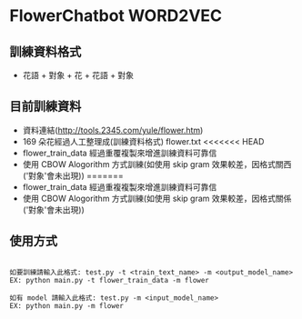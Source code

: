 # FlowerChatbot WORD2VEC

## 訓練資料格式
* 花語 + 對象 + 花 + 花語 + 對象

## 目前訓練資料
* 資料連結(http://tools.2345.com/yule/flower.htm)
* 169 朵花經過人工整理成(訓練資料格式) flower.txt
<<<<<<< HEAD
* flower_train_data 經過重覆複製來增進訓練資料可靠信
* 使用 CBOW Alogorithm 方式訓練(如使用 skip gram 效果較差，因格式關西('對象'會未出現))
=======
* flower_train_data 經過重複複製來增進訓練資料可靠信
* 使用 CBOW Alogorithm 方式訓練(如使用 skip gram 效果較差，因格式關係('對象'會未出現))

## 使用方式
```

如要訓練請輸入此格式: test.py -t <train_text_name> -m <output_model_name>
EX: python main.py -t flower_train_data -m flower

如有 model 請輸入此格式: test.py -m <input_model_name>
EX: python main.py -m flower

```
